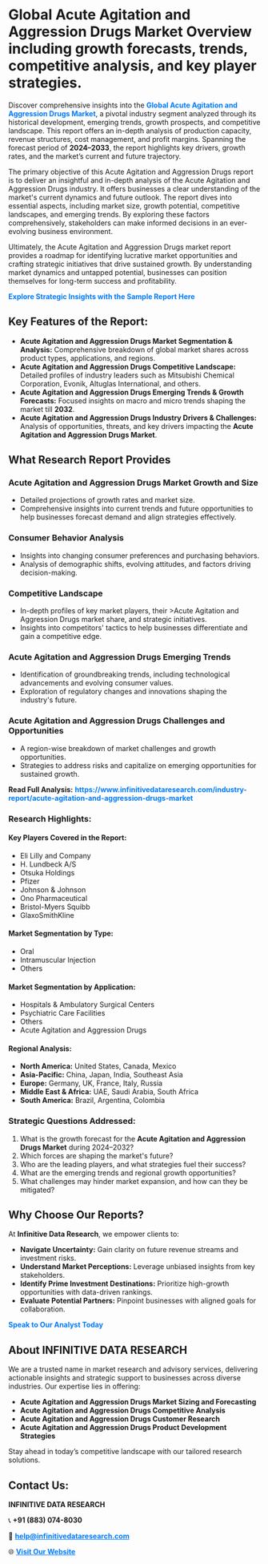 <h1>Global Acute Agitation and Aggression Drugs Market Overview including growth forecasts, trends, competitive analysis, and key player strategies.</h1>
<p>
Discover comprehensive insights into the 
<a href="https://www.infinitivedataresearch.com/industry-report/acute-agitation-and-aggression-drugs-market" rel="dofollow" style="color: #007BFF; text-decoration: none;"><strong>Global Acute Agitation and Aggression Drugs Market</strong></a>, a pivotal industry segment analyzed through its historical development, emerging trends, growth prospects, and competitive landscape. This report offers an in-depth analysis of production capacity, revenue structures, cost management, and profit margins. Spanning the forecast period of <strong>2024–2033</strong>, the report highlights key drivers, growth rates, and the market’s current and future trajectory.
</p>
<p>
The primary objective of this Acute Agitation and Aggression Drugs report is to deliver an insightful and in-depth analysis of the Acute Agitation and Aggression Drugs industry. It offers businesses a clear understanding of the market's current dynamics and future outlook. The report dives into essential aspects, including market size, growth potential, competitive landscapes, and emerging trends. By exploring these factors comprehensively, stakeholders can make informed decisions in an ever-evolving business environment.
</p>
<p>
Ultimately, the Acute Agitation and Aggression Drugs market report provides a roadmap for identifying lucrative market opportunities and crafting strategic initiatives that drive sustained growth. By understanding market dynamics and untapped potential, businesses can position themselves for long-term success and profitability.
</p>
<p>
<a href="https://www.infinitivedataresearch.com/request-sample/reportId=111760" style="color: #007BFF; text-decoration: none;"><strong>Explore Strategic Insights with the Sample Report Here</strong></a>
</p>

<h2>Key Features of the Report:</h2>
<ul>
<li><strong>Acute Agitation and Aggression Drugs Market Segmentation & Analysis:</strong> Comprehensive breakdown of global market shares across product types, applications, and regions.</li>
<li><strong>Acute Agitation and Aggression Drugs Competitive Landscape:</strong> Detailed profiles of industry leaders such as Mitsubishi Chemical Corporation, Evonik, Altuglas International, and others.</li>
<li><strong>Acute Agitation and Aggression Drugs Emerging Trends & Growth Forecasts:</strong> Focused insights on macro and micro trends shaping the market till <strong>2032</strong>.</li>
<li><strong>Acute Agitation and Aggression Drugs Industry Drivers & Challenges:</strong> Analysis of opportunities, threats, and key drivers impacting the <strong>Acute Agitation and Aggression Drugs Market</strong>.</li>
</ul>

<h2>What Research Report Provides</h2>
<h3>Acute Agitation and Aggression Drugs Market Growth and Size</h3>
<ul>
<li>Detailed projections of growth rates and market size.</li>
<li>Comprehensive insights into current trends and future opportunities to help businesses forecast demand and align strategies effectively.</li>
</ul>

<h3>Consumer Behavior Analysis</h3>
<ul>
<li>Insights into changing consumer preferences and purchasing behaviors.</li>
<li>Analysis of demographic shifts, evolving attitudes, and factors driving decision-making.</li>
</ul>

<h3>Competitive Landscape</h3>
<ul>
<li>In-depth profiles of key market players, their >Acute Agitation and Aggression Drugs market share, and strategic initiatives.</li>
<li>Insights into competitors' tactics to help businesses differentiate and gain a competitive edge.</li>
</ul>

<h3>Acute Agitation and Aggression Drugs Emerging Trends</h3>
<ul>
<li>Identification of groundbreaking trends, including technological advancements and evolving consumer values.</li>
<li>Exploration of regulatory changes and innovations shaping the industry's future.</li>
</ul>

<h3>Acute Agitation and Aggression Drugs Challenges and Opportunities</h3>
<ul>
<li>A region-wise breakdown of market challenges and growth opportunities.</li>
<li>Strategies to address risks and capitalize on emerging opportunities for sustained growth.</li>
</ul>
<p><strong>Read Full Analysis:</strong> <a href="https://www.infinitivedataresearch.com/industry-report/acute-agitation-and-aggression-drugs-market" rel="dofollow" style="color: #007BFF; text-decoration: none;"><strong>https://www.infinitivedataresearch.com/industry-report/acute-agitation-and-aggression-drugs-market</strong></a></p>
<h3>Research Highlights:</h3>
<h4>Key Players Covered in the Report:</h4>
<ul><li>Eli Lilly and Company</li><li>H. Lundbeck A/S</li><li>Otsuka Holdings</li><li>Pfizer</li><li>Johnson &amp; Johnson</li><li>Ono Pharmaceutical</li><li>Bristol-Myers Squibb</li><li>GlaxoSmithKline</li></ul>
<h4>Market Segmentation by Type:</h4>
<ul><li>Oral</li><li>Intramuscular Injection</li><li>Others</li></ul>
<h4>Market Segmentation by Application:</h4>
<ul><li>Hospitals &amp; Ambulatory Surgical Centers</li><li>Psychiatric Care Facilities</li><li>Others</li><li>Acute Agitation and Aggression Drugs</li></ul>

<h4>Regional Analysis:</h4>
<ul>
<li><strong>North America:</strong> United States, Canada, Mexico</li>
<li><strong>Asia-Pacific:</strong> China, Japan, India, Southeast Asia</li>
<li><strong>Europe:</strong> Germany, UK, France, Italy, Russia</li>
<li><strong>Middle East & Africa:</strong> UAE, Saudi Arabia, South Africa</li>
<li><strong>South America:</strong> Brazil, Argentina, Colombia</li>
</ul>

<h3>Strategic Questions Addressed:</h3>
<ol>
<li>What is the growth forecast for the <strong>Acute Agitation and Aggression Drugs Market</strong> during 2024–2032?</li>
<li>Which forces are shaping the market's future?</li>
<li>Who are the leading players, and what strategies fuel their success?</li>
<li>What are the emerging trends and regional growth opportunities?</li>
<li>What challenges may hinder market expansion, and how can they be mitigated?</li>
</ol>

<h2>Why Choose Our Reports?</h2>
<p>At <strong>Infinitive Data Research</strong>, we empower clients to:</p>
<ul>
<li><strong>Navigate Uncertainty:</strong> Gain clarity on future revenue streams and investment risks.</li>
<li><strong>Understand Market Perceptions:</strong> Leverage unbiased insights from key stakeholders.</li>
<li><strong>Identify Prime Investment Destinations:</strong> Prioritize high-growth opportunities with data-driven rankings.</li>
<li><strong>Evaluate Potential Partners:</strong> Pinpoint businesses with aligned goals for collaboration.</li>
</ul>
<p><a href="https://www.infinitivedataresearch.com/industry-report/acute-agitation-and-aggression-drugs-market" rel="dofollow" style="color: #007BFF; text-decoration: none;"><strong>Speak to Our Analyst Today</strong></a></p>

<h2>About INFINITIVE DATA RESEARCH</h2>
<p>We are a trusted name in market research and advisory services, delivering actionable insights and strategic support to businesses across diverse industries. Our expertise lies in offering:</p>
<ul>
<li><strong>Acute Agitation and Aggression Drugs Market Sizing and Forecasting</strong></li>
<li><strong>Acute Agitation and Aggression Drugs Competitive Analysis</strong></li>
<li><strong>Acute Agitation and Aggression Drugs Customer Research</strong></li>
<li><strong>Acute Agitation and Aggression Drugs Product Development Strategies</strong></li>
</ul>
<p>Stay ahead in today’s competitive landscape with our tailored research solutions.</p>

<h2>Contact Us:</h2>
<p><strong>INFINITIVE DATA RESEARCH</strong></p>
<p>📞 <strong>+91 (883) 074-8030</strong></p>
<p>📧 <strong><a href="mailto:help@infinitivedataresearch.com" style="color: #007BFF;">help@infinitivedataresearch.com</a></strong></p>
<p>🌐 <strong><a href="https://www.infinitivedataresearch.com" rel="dofollow" style="color: #007BFF;">Visit Our Website</a></strong></p>